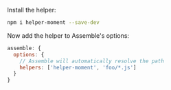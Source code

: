 Install the helper:

```bash
npm i helper-moment --save-dev
```

Now add the helper to Assemble's options:

```js
assemble: {
  options: {
    // Assemble will automatically resolve the path
    helpers: ['helper-moment', 'foo/*.js']
  }
}
```